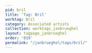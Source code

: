 ```yaml
---
pid: bril
title: 'Tag: Bril'
worktag: Bril
category: Associated artists
collection: worktags_janbrueghel
layout: tagpage_janbrueghel
order: '019'
permalink: "/janbrueghel/tags/bril/"
---
```

